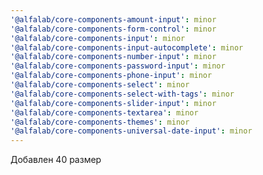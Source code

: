 ```yaml
---
'@alfalab/core-components-amount-input': minor
'@alfalab/core-components-form-control': minor
'@alfalab/core-components-input': minor
'@alfalab/core-components-input-autocomplete': minor
'@alfalab/core-components-number-input': minor
'@alfalab/core-components-password-input': minor
'@alfalab/core-components-phone-input': minor
'@alfalab/core-components-select': minor
'@alfalab/core-components-select-with-tags': minor
'@alfalab/core-components-slider-input': minor
'@alfalab/core-components-textarea': minor
'@alfalab/core-components-themes': minor
'@alfalab/core-components-universal-date-input': minor
---
```


Добавлен 40 размер
